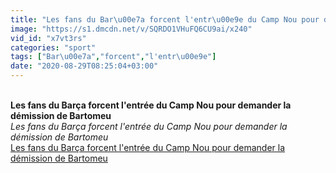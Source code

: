 ```yaml
---
title: "Les fans du Bar\u00e7a forcent l'entr\u00e9e du Camp Nou pour demander la d\u00e9mission de Bartomeu"
image: "https://s1.dmcdn.net/v/SQRDO1VHuFQ6CU9ai/x240"
vid_id: "x7vt3rs"
categories: "sport"
tags: ["Bar\u00e7a","forcent","l'entr\u00e9e"]
date: "2020-08-29T08:25:04+03:00"
---
```

<br><b>Les fans du Barça forcent l'entrée du Camp Nou pour demander la démission de Bartomeu</b><br> <i>Les fans du Barça forcent l'entrée du Camp Nou pour demander la démission de Bartomeu</i><br> <u>Les fans du Barça forcent l'entrée du Camp Nou pour demander la démission de Bartomeu</u>
